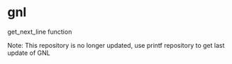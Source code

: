 # gnl
get_next_line function

Note: This repository is no longer updated, use printf repository to get last update of GNL
